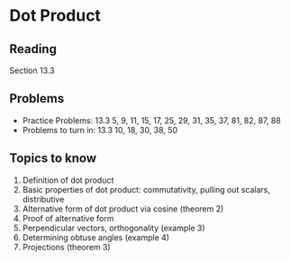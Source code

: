 # Dot Product

## Reading

Section 13.3

## Problems

- Practice Problems: 13.3 5, 9, 11, 15, 17, 25, 29, 31, 35, 37, 81, 82, 87, 88
- Problems to turn in: 13.3 10, 18, 30, 38, 50

## Topics to know

1. Definition of dot product
2. Basic properties of dot product: commutativity, pulling out scalars, distributive
3. Alternative form of dot product via cosine (theorem 2)
4. Proof of alternative form
5. Perpendicular vectors, orthogonality (example 3)
6. Determining obtuse angles (example 4)
7. Projections (theorem 3)
